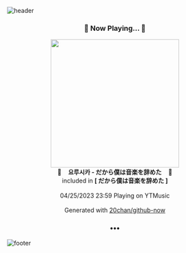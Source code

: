 ![header](https://capsule-render.vercel.app/api?type=wave&height=170&section=header&fontColor=090707&fontAlignX=45&fontAlignY=65&fontSize=100)

<h3 align="center">🎵 Now Playing... 🎵</h3>
<p align="center">
  <a href="https://music.youtube.com/watch?v=64ftDYJXcTo">
    <img width="300" src="https://lh3.googleusercontent.com/E9mNJmhQEosrQEzXm9V7EAnqTVVtyzWm0Ob_OHezNF3RLelHJBuDXU9LA0E3l_KiaT_YumFTOCx0zDI">
  </a>
  <br>
  🎵&nbsp&nbsp&nbsp <b>요루시카 - だから僕は音楽を辞めた</b> &nbsp&nbsp&nbsp🎵
  <br>
  included in <b>[ だから僕は音楽を辞めた ]</b>
  
  <br />
  <br />
  04/25/2023 23:59 Playing on YTMusic
  <br />
  <br />
  Generated with <a href="https://github.com/20chan/github-now">20chan/github-now</a>
</p>

<h3 align="center">•••</h3>

![footer](https://capsule-render.vercel.app/api?type=wave&height=150&section=footer)
